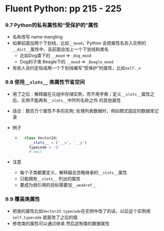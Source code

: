 # Fluent Python: pp 215 - 225

### 9.7 Python的私有属性和“受保护的”属性

- 名称改写 name mangling
- 如果前面加两个下划线，比如`__mood`，Python 会把属性名存入实例的`__dict__`属性中，且前面会加上一个下划线和类名
    - 比如Dog类下的 `__mood` => `_Dog_mood`
    - Dog的子类 Beagle下的 `__mood` => `_Beagle_mood`
- 有些人会约定俗成用一个下划线编写“受保护”的属性，比如`self._x`

### 9.8 使用`__slots__` 类属性节省空间

- 用了之后：解释器在元组中存储实例，而不用字典；定义` __slots__ `属性之后，实例不能再有` __slots__ `中所列名称之外 的其他属性

- 适合：数百万个属性不多的实例; 处理列表数据时，例如模式固定的数据库记录

- 例子

    - ```python
        class Vector2d:
          __slots__ = ('__x', '__y')
          typecode = 'd'
          # omit
        ```

- 注意
    - 每个子类都要定义，解释器会忽略继承的`__slots__`属性
    - 只能拥有`__slots__` 列出的属性
    - 要成为弱引用的目标需要加`__weakref__`

### 9.9 覆盖类属性

- 把类的属性比如`Vector2d.typecode`在实例中改了的话，以后这个实例用`self.typecode` 就是改了之后的值
- 修改类的属性可以通过继承 然后定制类的数据属性

